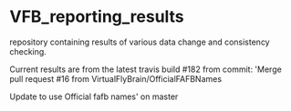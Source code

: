 # VFB_reporting_results
repository containing results of various data change and consistency checking.

 Current results are from the latest travis build #182 from commit: 'Merge pull request #16 from VirtualFlyBrain/OfficialFAFBNames

Update to use Official fafb names' on master
